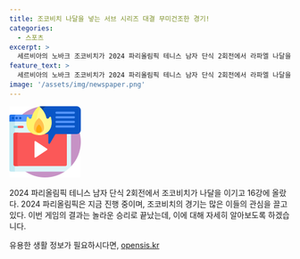 ```yaml
---
title: 조코비치 나달을 넣는 서브 시리즈 대결 무미건조한 경기!
categories:
  - 스포츠
excerpt: >
  세르비아의 노바크 조코비치가 2024 파리올림픽 테니스 남자 단식 2회전에서 라파엘 나달을 2-0(6-1 6-4)으로 이기고 16강에 올랐다.
feature_text: >
  세르비아의 노바크 조코비치가 2024 파리올림픽 테니스 남자 단식 2회전에서 라파엘 나달을 2-0(6-1 6-4)으로 이기고 16강에 올랐다.
image: '/assets/img/newspaper.png'
---
```


<p><img src="/assets/img/news.png" alt="rentncar 속보" /></p>

<p>2024 파리올림픽 테니스 남자 단식 2회전에서 조코비치가 나달을 이기고 16강에 올랐다. 2024 파리올림픽은 지금 진행 중이며, 조코비치의 경기는 많은 이들의 관심을 끌고 있다. 이번 게임의 결과는 놀라운 승리로 끝났는데, 이에 대해 자세히 알아보도록 하겠습니다.</p>
유용한 생활 정보가 필요하시다면, <a href="https://opensis.kr" rel="dofollow">opensis.kr</a>


